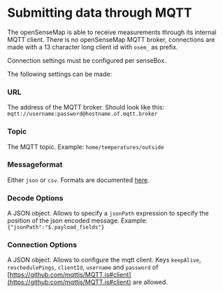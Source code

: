 # Submitting data through MQTT

The openSenseMap is able to receive measurements through its internal MQTT client.
There is no openSenseMap MQTT broker, connections are made with a 13 character long client id with `osem_` as prefix.

Connection settings must be configured per senseBox.

The following settings can be made:

### URL
The address of the MQTT broker. Should look like this: `mqtt://username:password@hostname.of.mqtt.broker`

### Topic
The MQTT topic. Example: `home/temperatures/outside`

### Messageformat
Either `json` or `csv`. Formats are documented [here](https://docs.opensensemap.org/#api-Measurements-postNewMeasurements).

### Decode Options
A JSON object. Allows to specify a `jsonPath` expression to specify the position of the json encoded message. Example: `{"jsonPath":"$.payload_fields"}`

### Connection Options
A JSON object. Allows to configure the mqtt client. Keys `keepAlive`, `reschedulePings`, `clientId`, `username` and `password` of [https://github.com/mqttjs/MQTT.js#client](https://github.com/mqttjs/MQTT.js#client) are allowed.
